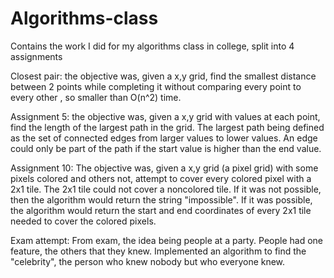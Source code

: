 # Algorithms-class
Contains the work I did for my algorithms class in college, split into 4 assignments

Closest pair: the objective was, given a x,y grid, find the smallest distance between 2 points while completing it without comparing every point to every other , so smaller than O(n^2) time.

Assignment 5: the objective was, given a x,y grid with values at each point, find the length of the largest path in the grid. The largest path being defined as the set of connected edges from larger values to lower values. An edge could only be part of the path if the start value is higher than the end value.

Assignment 10: The objective was, given a x,y grid (a pixel grid) with some pixels colored and others not, attempt to cover every colored pixel with a 2x1 tile. The 2x1 tile could not cover a noncolored tile. If it was not possible, then the algorithm would return the string "impossible". If it was possible, the algorithm would return the start and end coordinates of every 2x1 tile needed to cover the colored pixels.

Exam attempt: From exam, the idea being people at a party. People had one feature, the others that they knew. Implemented an algorithm to find the "celebrity", the person who knew nobody but who everyone knew.
